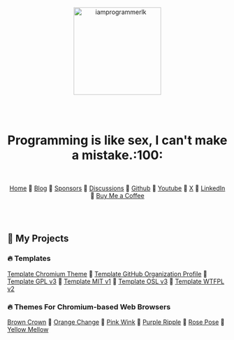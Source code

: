 <br><br><br><br><br><br>

<div align="center" style="text-align: center;">

<a href="https://iamprogrammer.lk">
  <img src="https://avatars.githubusercontent.com/u/17584831?v=4" alt="iamprogrammerlk" width="200">
</a>

<br><br>

<h1>Programming is like sex, I can't make a mistake.:100:</h1>

<br>

<a href="https://iamprogrammer.lk">Home</a> 🔸
<a href="https://blog.iamprogrammer.lk">Blog</a> 🔸
<a href="https://github.com/sponsors/iamprogrammerlk">Sponsors</a> 🔸
<a href="https://github.com/iamprogrammerlk/iamprogrammerlk/discussions">Discussions</a> 🔸
<a href="https://github.com/iamprogrammerlk">Github</a> 🔸
<a href="https://youtube.com/@iamprogrammerlk">Youtube</a> 🔸
<a href="https://x.com/iamprogrammerlk">X</a> 🔸
<a href="https://lk.linkedin.com/company/iamprogrammerlk">LinkedIn</a> 🔸
<a href="https://buymeacoffee.com/iamprogrammerlk">Buy Me a Coffee</a>

<br>

</div>

<br>

<h2>💼 My Projects</h2>

<h3>🔥 Templates</h3>

<a href="https://github.com/iamprogrammerlk/template_chromium_theme">Template Chromium Theme</a> 🔸 
<a href="https://github.com/iamprogrammerlk/template_github_organization_profile">Template GitHub Organization Profile</a> 🔸 
<a href="https://github.com/iamprogrammerlk/template_gpl_v3">Template GPL v3</a> 🔸 
<a href="https://github.com/iamprogrammerlk/template_mit_v1">Template MIT v1</a> 🔸 
<a href="https://github.com/iamprogrammerlk/template_osl_v3">Template OSL v3</a> 🔸 
<a href="https://github.com/iamprogrammerlk/template_wtfpl_v2">Template WTFPL v2</a>

<h3>🔥 Themes For Chromium-based Web Browsers</h3>

<a href="https://github.com/iamprogrammerlk/browncrown">Brown Crown</a> 🔸 
<a href="https://github.com/iamprogrammerlk/orangechange">Orange Change</a> 🔸 
<a href="https://github.com/iamprogrammerlk/pinkwink">Pink Wink</a> 🔸 
<a href="https://github.com/iamprogrammerlk/purpleripple">Purple Ripple</a> 🔸 
<a href="https://github.com/iamprogrammerlk/rosepose">Rose Pose</a> 🔸 
<a href="https://github.com/iamprogrammerlk/yellowmellow">Yellow Mellow</a>

<br>
<br>
<br>
<br>
<br>
<br>
